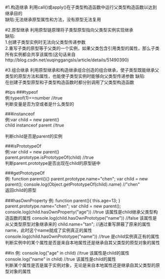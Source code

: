 #1.构造继承
利用call()或apply()在子类型构造函数中运行父类型构造函数以达到继承目的<br>
缺陷:无法继承原型属性和方法，没有原型无法复用

#2.原型继承
利用原型链原理将子类型原型指向父类型实例实现继承<br>
缺陷:<br>
1.创建子类型实例时无法向父类型传递参数<br>
2.重写子类的原型等于父类的一个实例，如果父类包含引用类型的属性，那么子类所有实例都会共享该属性(这句话来自http://blog.csdn.net/xuqinggangsls/article/details/51490390)

#3.组合继承
利用原型继承和构造继承组合创造的组合继承，使子类型既能继承父类型的原型方法和属性，也能使子类型实例时能够向父类型传递参数
缺陷:<br>
在创建子类型原型和子类型构造函数时都分别调用了父类型构造函数

#tips
###typeof                  
例:typeof(1)==number  //true     
判断变量是否为空或者是什么类型的

###instanceof              
例:var child = new parent()    
child instanceof parent //true<br>  
判断child是否是parent的实例 

###isPrototypeOf           
例:var child = new parent()   
parent.prototype.isPrototypeOf(child) //true  
判断parent.prototype是否出现在child的原型链中

###getPrototypeOf        
例:
function parent(){}
parent.prototype.name="chen";
var child = new parent();
console.log(Object.getPrototypeOf(child).name)  //"chen"<br> 
返回child的原型

###hasOwnProperty
例:
function parent(){
  this.age=13;
}
parent.prototype.name="chen";
var child = new parent();
console.log(child.hasOwnProperty("age"))    //true   该属性是child继承父类型构造函数的属性
console.log(child.hasOwnPrototype("name"))  //false  该属性是从父类型原型对象继承来的
child.name="tan";                           //通过重写屏蔽了原来的属性name，此时这个name就成了实例真正的属性
console.log(child.hasOwnPrototype("name"))  //true  是child实例真正有的属性 
<br>
判断实例中的某个属性是否是来自本地属性还是继承自其父类型的原型对象的属性

##in
例:
console.log("age" in child)    //true  该属性是child的属性
console.log("name" in child)   //true  该属性是child的属性
<br>
判断某个属性是否是属于实例对象，无论是来自本地属性还是继承自其父类型的原型对象的属性


